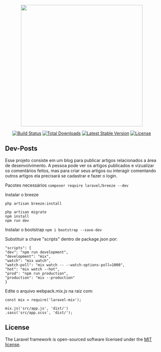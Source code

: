 <p align="center"><a href="https://laravel.com" target="_blank"><img src="https://raw.githubusercontent.com/laravel/art/master/logo-lockup/5%20SVG/2%20CMYK/1%20Full%20Color/laravel-logolockup-cmyk-red.svg" width="400"></a></p>

<p align="center">
<a href="https://travis-ci.org/laravel/framework"><img src="https://travis-ci.org/laravel/framework.svg" alt="Build Status"></a>
<a href="https://packagist.org/packages/laravel/framework"><img src="https://poser.pugx.org/laravel/framework/d/total.svg" alt="Total Downloads"></a>
<a href="https://packagist.org/packages/laravel/framework"><img src="https://poser.pugx.org/laravel/framework/v/stable.svg" alt="Latest Stable Version"></a>
<a href="https://packagist.org/packages/laravel/framework"><img src="https://poser.pugx.org/laravel/framework/license.svg" alt="License"></a>
</p>

## Dev-Posts

Esse projeto consiste em um blog para publicar artigos relacionados a área de desenvolvimento.
A pessoa pode ver os artigos publicados e vizualizar os comentários feitos, mas para criar seus artigos ou interagir comentando outros artigos
ela precisará se cadastrar e fazer o login.

Pacotes necessários
` composer require laravel/breeze --dev `

Instalar o breeze

```
php artisan breeze:install
 
php artisan migrate
npm install
npm run dev
```

Instalar o bootstrap
` npm i bootstrap --save-dev `

Substituir a chave "scripts" dentro de package.json por:
```
"scripts": {
"dev": "npm run development",
"development": "mix",
"watch": "mix watch",
"watch-poll": "mix watch -- --watch-options-poll=1000",
"hot": "mix watch --hot",
"prod": "npm run production",
"production": "mix --production"
}
```

Edite o arquivo webpack.mix.js na raiz com:
```
const mix = require('laravel-mix');

mix.js('src/app.js', 'dist/')
.sass('src/app.scss', 'dist/');
```


## License

The Laravel framework is open-sourced software licensed under the [MIT license](https://opensource.org/licenses/MIT).
